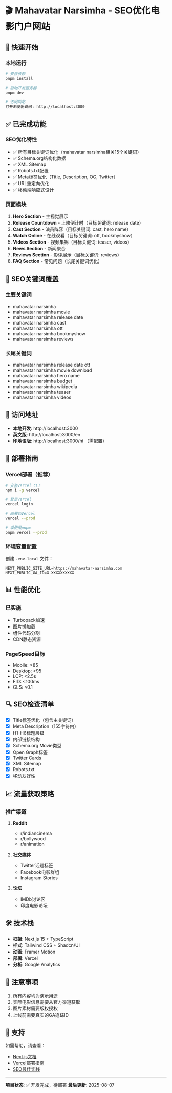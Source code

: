 # 🎬 Mahavatar Narsimha - SEO优化电影门户网站

## 🚀 快速开始

### 本地运行
```bash
# 安装依赖
pnpm install

# 启动开发服务器
pnpm dev

# 访问网站
打开浏览器访问: http://localhost:3000
```

## ✅ 已完成功能

### SEO优化特性
- ✅ 所有目标关键词优化（mahavatar narsimha相关15个关键词）
- ✅ Schema.org结构化数据
- ✅ XML Sitemap
- ✅ Robots.txt配置
- ✅ Meta标签优化（Title, Description, OG, Twitter）
- ✅ URL重定向优化
- ✅ 移动端响应式设计

### 页面模块
1. **Hero Section** - 主视觉展示
2. **Release Countdown** - 上映倒计时（目标关键词: release date）
3. **Cast Section** - 演员阵容（目标关键词: cast, hero name）
4. **Watch Online** - 在线观看（目标关键词: ott, bookmyshow）
5. **Videos Section** - 视频集锦（目标关键词: teaser, videos）
6. **News Section** - 新闻聚合
7. **Reviews Section** - 影评展示（目标关键词: reviews）
8. **FAQ Section** - 常见问题（长尾关键词优化）

## 🎯 SEO关键词覆盖

### 主要关键词
- mahavatar narsimha
- mahavatar narsimha movie
- mahavatar narsimha release date
- mahavatar narsimha cast
- mahavatar narsimha ott
- mahavatar narsimha bookmyshow
- mahavatar narsimha reviews

### 长尾关键词
- mahavatar narsimha release date ott
- mahavatar narsimha movie download
- mahavatar narsimha hero name
- mahavatar narsimha budget
- mahavatar narsimha wikipedia
- mahavatar narsimha teaser
- mahavatar narsimha videos

## 📱 访问地址

- **本地开发**: http://localhost:3000
- **英文版**: http://localhost:3000/en
- **印地语版**: http://localhost:3000/hi （需配置）

## 🚀 部署指南

### Vercel部署（推荐）
```bash
# 安装Vercel CLI
npm i -g vercel

# 登录Vercel
vercel login

# 部署到Vercel
vercel --prod

# 或使用pnpm
pnpm vercel --prod
```

### 环境变量配置
创建 `.env.local` 文件：
```env
NEXT_PUBLIC_SITE_URL=https://mahavatar-narsimha.com
NEXT_PUBLIC_GA_ID=G-XXXXXXXXXX
```

## 📊 性能优化

### 已实施
- Turbopack加速
- 图片懒加载
- 组件代码分割
- CDN静态资源

### PageSpeed目标
- Mobile: >85
- Desktop: >95
- LCP: <2.5s
- FID: <100ms
- CLS: <0.1

## 🔍 SEO检查清单

- [x] Title标签优化（包含主关键词）
- [x] Meta Description（155字符内）
- [x] H1-H6标题层级
- [x] 内部链接结构
- [x] Schema.org Movie类型
- [x] Open Graph标签
- [x] Twitter Cards
- [x] XML Sitemap
- [x] Robots.txt
- [x] 移动友好性

## 📈 流量获取策略

### 推广渠道
1. **Reddit**
   - r/indiancinema
   - r/bollywood
   - r/animation

2. **社交媒体**
   - Twitter话题标签
   - Facebook电影群组
   - Instagram Stories

3. **论坛**
   - IMDb讨论区
   - 印度电影论坛

## 🛠 技术栈

- **框架**: Next.js 15 + TypeScript
- **样式**: Tailwind CSS + Shadcn/UI
- **动画**: Framer Motion
- **部署**: Vercel
- **分析**: Google Analytics

## 📝 注意事项

1. 所有内容均为演示用途
2. 实际电影信息需要从官方渠道获取
3. 图片素材需要版权授权
4. 上线前需要真实的GA追踪ID

## 🤝 支持

如需帮助，请查看：
- [Next.js文档](https://nextjs.org/docs)
- [Vercel部署指南](https://vercel.com/docs)
- [SEO最佳实践](https://developers.google.com/search/docs)

---

**项目状态**: ✅ 开发完成，待部署
**最后更新**: 2025-08-07